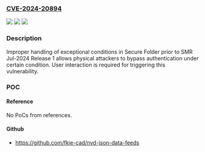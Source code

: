 ### [CVE-2024-20894](https://cve.mitre.org/cgi-bin/cvename.cgi?name=CVE-2024-20894)
![](https://img.shields.io/static/v1?label=Product&message=Samsung%20Mobile%20Devices&color=blue)
![](https://img.shields.io/static/v1?label=Version&message=n%2Fa&color=blue)
![](https://img.shields.io/static/v1?label=Vulnerability&message=CWE-284%3A%20Improper%20Access%20Control%20&color=brighgreen)

### Description

Improper handling of exceptional conditions in Secure Folder prior to SMR Jul-2024 Release 1 allows physical attackers to bypass authentication under certain condition. User interaction is required for triggering this vulnerability.

### POC

#### Reference
No PoCs from references.

#### Github
- https://github.com/fkie-cad/nvd-json-data-feeds

